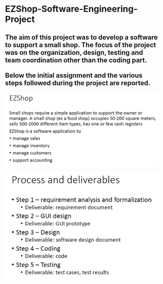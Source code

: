 # EZShop-Software-Engineering-Project

## The aim of this project was to develop a software to support a small shop. The focus of the project was on the organization, design, testing and team coordination other than the coding part. <br></br> Below the initial assignment and the various steps followed during the project are reported.

![](./readme_img_2.jpg)
<br></br>
![](./readme_img_1.jpg)
